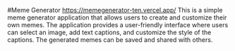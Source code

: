 #Meme Generator
https://memegenerator-ten.vercel.app/
This is a simple meme generator application that allows users to create and customize their own memes. 
The application provides a user-friendly interface where users can select an image, add text captions, and customize the style of the captions. 
The generated memes can be saved and shared with others.

